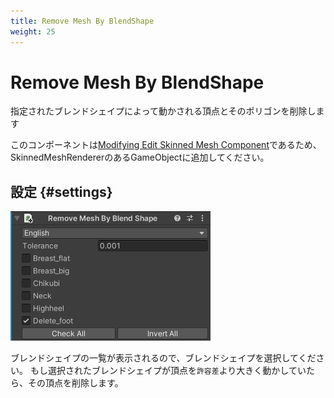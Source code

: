 ```yaml
---
title: Remove Mesh By BlendShape
weight: 25
---
```


# Remove Mesh By BlendShape

指定されたブレンドシェイプによって動かされる頂点とそのポリゴンを削除します

このコンポーネントは[Modifying Edit Skinned Mesh Component](../edit-skinned-mesh-components#modifying-component)であるため、SkinnedMeshRendererのあるGameObjectに追加してください。

## 設定 {#settings}

![component.png](component.png)

ブレンドシェイプの一覧が表示されるので、ブレンドシェイプを選択してください。
もし選択されたブレンドシェイプが頂点を`許容差`より大きく動かしていたら、その頂点を削除します。
